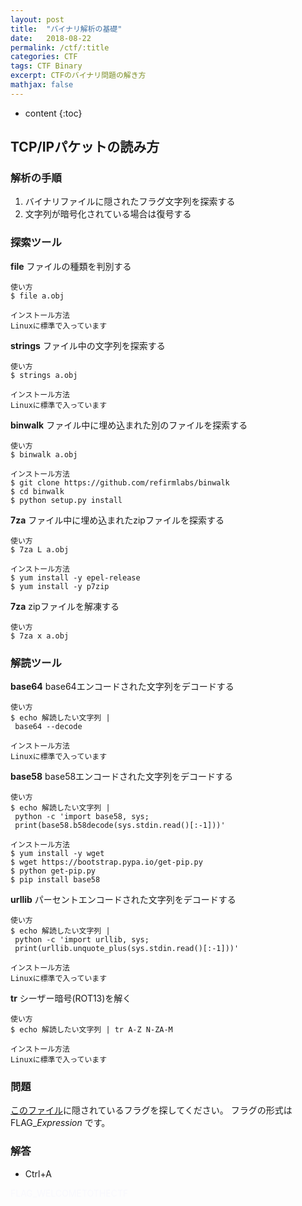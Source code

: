 ```yaml
---
layout: post
title:  "バイナリ解析の基礎"
date:   2018-08-22
permalink: /ctf/:title
categories: CTF
tags: CTF Binary
excerpt: CTFのバイナリ問題の解き方
mathjax: false
---
```


* content
{:toc}
 
## TCP/IPパケットの読み方

### 解析の手順

1. バイナリファイルに隠されたフラグ文字列を探索する
2. 文字列が暗号化されている場合は復号する

### 探索ツール
__file__
ファイルの種類を判別する
```
使い方
$ file a.obj

インストール方法
Linuxに標準で入っています
```
__strings__
ファイル中の文字列を探索する
```
使い方
$ strings a.obj

インストール方法
Linuxに標準で入っています
```
__binwalk__
ファイル中に埋め込まれた別のファイルを探索する
```
使い方
$ binwalk a.obj

インストール方法
$ git clone https://github.com/refirmlabs/binwalk
$ cd binwalk
$ python setup.py install
```
__7za__
ファイル中に埋め込まれたzipファイルを探索する
```
使い方
$ 7za L a.obj

インストール方法
$ yum install -y epel-release
$ yum install -y p7zip
```
__7za__
zipファイルを解凍する
```
使い方
$ 7za x a.obj
```
### 解読ツール
__base64__
base64エンコードされた文字列をデコードする
```
使い方
$ echo 解読したい文字列 |
 base64 --decode

インストール方法
Linuxに標準で入っています
```
__base58__
base58エンコードされた文字列をデコードする
```
使い方
$ echo 解読したい文字列 |
 python -c 'import base58, sys;
 print(base58.b58decode(sys.stdin.read()[:-1]))'

インストール方法
$ yum install -y wget
$ wget https://bootstrap.pypa.io/get-pip.py
$ python get-pip.py
$ pip install base58
```
__urllib__
パーセントエンコードされた文字列をデコードする
```
使い方
$ echo 解読したい文字列 |
 python -c 'import urllib, sys;
 print(urllib.unquote_plus(sys.stdin.read()[:-1]))'

インストール方法
Linuxに標準で入っています
```
__tr__
シーザー暗号(ROT13)を解く
```
使い方
$ echo 解読したい文字列 | tr A-Z N-ZA-M

インストール方法
Linuxに標準で入っています
```

### 問題

[このファイル]({{site.baseurl}}/images/ctf/question1.jpg)に隠されているフラグを探してください。
フラグの形式は FLAG_*Expression* です。

### 解答
* Ctrl+A

<span style="color: #f8f8fd; ">FLAG_WELCOMETOTHECTF</span>
